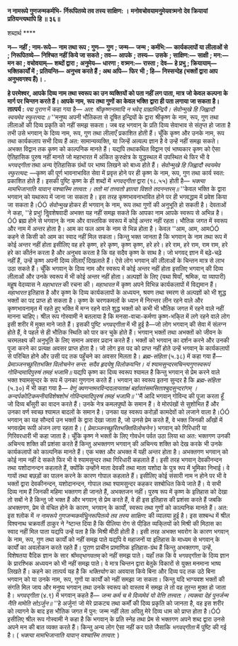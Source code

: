**न नामरूपे गुणजन्मकर्मभि-** **र्निरूपितव्ये तव तस्य साक्षिण: ।** **मनोवचोवयामनुमेयवत्र्मनो** **देव क्रियायां प्रतियन्त्यथापि हि ॥ ३६॥** 

शब्दार्थ **** 

**न—** **नहीं** **; नाम-रूपे—** **नाम तथा रूप** **; गुण—** **गुण** **; जन्म—** **जन्म** **; कर्मभि:—** **कार्यकलापों या लीलाओं से** **; निरूपितव्ये—** **निश्चित नहीं किये जा सकते** **; तव—** **आपके** **; तस्य—** **उसके** **; साक्षिण:—** **साक्षी** **; मन:—** **मन का** **; वचोवयाम्—** **शब्दों द्वारा** **;** **अनुमेय—** **धारणा** **; वत्र्मन:—** **रास्ता** **; देव—** **हे प्रभु** **; क्रियायाम्—** **भक्तिकार्यों में** **; प्रतियन्ति—** **अनुभव करते हैं** **; अथ अपि—** **फिर** **भी** **; हि—** **निस्सन्देह (भक्तों द्वारा आप अनुभवगश्य हैं)।** **.** 

**हे परमेश्वर, आपके दिव्य नाम तथा स्वरूप का उन व्यक्तियों को पता नहीं लग पाता, मात्र** **जो केवल कल्पना के मार्ग पर चिन्तन करते हैं। आपके नाम, रूप तथा गुणों का केवल भक्ति** **द्वारा ही पता लगाया जा सकता है।** **तात्पर्य :** *पद्म पुराण* में कहा गया है— *अत: श्रीकृष्णनामादि न भवेद् ग्राह्यमिन्द्रियै।* *सेवोन्मुखे हि जिह्वादौ स्वयमेव स्फुरत्यद:॥* ''मनुष्य अपनी भौतिकता से दूषित इन्द्रियों के द्वारा श्रीकृष्ण के नाम, रूप, गुण तथा लीलाओं की दिव्य प्रकृति को नहीं समझ सकता। जब वह भगवान् के प्रति दिव्य सेवाभाव से संतृप्त हो जाता है तभी उसे भगवान् के दिव्य नाम, रूप, गुण तथा लीलाएँ प्रकाशित होती हैं। चूँकि कृष्ण और उनके नाम, रूप तथा कार्यकलाप सभी दिव्य हैं अत: सामान्यव्यक्ति, या जिन्हें अत्यल्प ज्ञान है वे उन्हें नहीं समझ सकते। अभक्त विद्वान तक कृष्ण को काल्पनिक मानते हैं। यद्यपि तथाकथित विद्वान एवं भाष्यकार कृष्ण को ऐसा ऐतिहासिक पुरुष नहीं मानते जो महाभारत में अंकित कुरुक्षेत्र के युद्धस्थल में उपस्थित थे फिर भी वे *भगवद्गीता* तथा अन्य ऐतिहासिक ग्रंथों पर भाष्य लिखने को बाध्य होते हैं। *सेवोन्मुखे हि जिह्वादौ स्वयमेव स्फुरत्यद:* —कृष्ण की पूर्ण भावनाभावित सेवा में प्रवृत्त होने पर ही कृष्ण के नाम, रूप, गुण तथा कार्य स्वत: प्रकाशित होते हैं। इसकी पुष्टि कृष्ण के ही शब्दों में *भगवद्गीता* द्वारा (१८.५५) होती है— *भक्त्या मामभिजानाति यावान् यश्चास्मि तत्त्वत:।* *ततो मां तत्त्वतो ज्ञात्वा विशते तदनन्तरम्॥* ''केवल भक्ति के द्वारा भगवान् को यथारूप में जाना जा सकता है। इस तरह कृष्णभावनाभावित होने पर ही भगवद्धाम में प्रवेश किया जा सकता है।ÓÓ *सेवोन्मुख* होकर ही भगवान् के नाम, रूप तथा गुणों की अनुभूति हो सकती है। देवताओं ने कहा, ''हे प्रभु! निॢवशेषवादी अभक्त यह नहीं समझ सकते कि आपका नाम आपके स्वरूप से अभिन्न है।ÓÓ ब्रह्म होने से भगवान् के नाम और वास्तविक स्वरूप में कोई अन्तर नहीं रहता। भौतिक जगत में स्वरूप और नाम में अन्तर होता है। आम का फल आम के नाम से भिन्न होता है। केवल ''आम, आम, आमÓÓ कहने से किसी को आम का स्वाद नहीं मिल सकता। किन्तु भक्त जानता है कि भगवान् के नाम तथा रूप में कोई अन्तर नहीं होता इसीलिए वह हरे कृष्ण, हरे कृष्ण, कृष्ण कृष्ण, हरे हरे। हरे राम, हरे राम, राम राम, हरे हरे का कीर्तन करता है और अनुभव करता है कि वह सदैव कृष्ण के साथ है। जो भगवद् ज्ञान में बढ़े-चढ़े नहीं हैं, उन्हें कृष्ण अपनी दिव्य लीलाएँ दिखलाते हैं। ऐसे लोग भगवान् की लीलाओं के चिन्तन मात्र से लाभ उठा सकते हैं। चूँकि भगवान् के दिव्य नाम और स्वरूप में कोई अन्तर नहीं होता इसलिए भगवान् की दिव्य लीलाओं और उनके स्वरूप में भी कोई अन्तर नहीं होता। अल्पज्ञों के लिए (यथा षियाँ, श्रमिक, या व्यापारी) महॢष वेदव्यास ने *महाभारत* की रचना की। *महाभारत* में कृष्ण अपने विभिन्न कार्यकलापों में विद्यमान हैं। *महाभारत* इतिहास है और कृष्ण के दिव्य कार्यकलापों के अध्ययन, श्रवण तथा स्मरण से अल्पज्ञों को भी शुद्ध भक्तों का पद प्राप्त हो सकता है। कृष्ण के चरणकमलों के ध्यान में निरन्तर लीन रहने वाले और कृष्णभावनामृत में रहते हुए भक्ति में मग्न रहने वाले शुद्ध भक्तों को कभी भी भौतिक जगत में रहने वाले नहीं मानना चाहिए। श्रील रूप गोस्वामी ने बतलाया है कि मनसा-वाचा-कर्मणा कृष्ण-भकि्त में लगे रहने वाले लोग इसी शरीर में मुक्त माने जाते हैं। इसकी पुष्टि *भगवद्गीता* में भी हुई है—जो लोग भगवान् की सेवा में संलग्न होते हैं, वे पहले से ही भौतिक स्थिति को पार कर चुके होते हैं। भगवान् भक्तों तथा अभक्तों को जीवन के चरमलक्ष्य की अनुभूति के लिए समान अवसर प्रदान करते हैं। भक्तों को भगवान् का दर्शन करने और उनकी पूजा करने का प्रत्यक्ष अवसर प्राप्त होता है। जो लोग इस पद को प्राप्त नहीं होते उन्हें भगवान् के कार्यकलापों से परिचित होने और उसी पद तक पहुँचने का अवसर मिलता है। *ब्रह्म-संहिता* (५.३८) में कहा गया हैं— *प्रेमाञ्जनच्छुरितभक्ति विलोचनेन* *सन्त: सदैव हृदयेषु विलोकयन्ति।* *यं श्यामसुन्दरमचिन्त्यगुणस्वरूपं* *गोविन्दमादिपुरुषं तमहं भजामि॥* यद्यपि कृष्ण का दिव्य स्वरूप श्यामल है किन्तु भगवान् से प्रेम करने वाले भक्त श्यामसुन्दर के रूप में उनका गुणगान करते हैं। भगवान् का स्वरूप इतना सुन्दर है कि *ब्रह्म-संहिता* (५.३०) में भी कहा गया है— *वेणुं क्वणन्तमरविन्ददलायताक्षं* *बर्हावतंसमसिताश्बुदसुन्दरांगम् ।* *कन्दर्पकोटिकमनीयविशेषशोभं* *गोविन्दमादिपुरुषं तमहं भजामि॥* ''मैं आदि भगवान् गोविन्द की पूजा करता हूँ जो दिव्य बाँसुरी का वादन करते हैं। उनके नेत्र कमलपुष्पों के समान हैं। वे मोरपंखों से सुशोभित हैं और उनका वर्ण स्वच्छ श्यामल बादलों के समान है। उनका यह स्वरूप करोड़ों कामदेवों को लजाने वाला है।ÓÓ भगवान् का यह सौन्दर्य उन भक्तों के द्वारा देखा जाता है, जो उनसे प्रेम करते हैं, वे भक्त जिनकी आँखों में भगवत्प्रेम रूपी अंजन लगा रहता है। ( *प्रेमाञ्जनच्छुरितभक्तिविलोचनेन* ) भगवान् को गिरिधारी या गिरिवरधारी भी कहा जाता है। चूँकि कृष्ण ने भक्तों के लिए गोवर्धन पर्वत उठा लिया था अत: भक्तगण उनकी अचिन्त्य शक्ति की प्रशंसा करते हैं किन्तु अभक्तगण भगवान् की अचिन्त्य शक्ति को देख करके भी उनके कार्यकलापों को काल्पनिक मानते हैं। एक भक्त और अभक्त में यही अन्तर होता है। अभक्तगण भगवान् को कोई नाम नहीं दे सकते फिर भी वे श्यामसुन्दर तथा गिरिधारी कहलाते हैं। इसी तरह भगवान् देवकीनन्दन तथा यशोदानन्दन कहलाते हैं, क्योंकि उन्होंने माता देवकी तथा माता यशोदा के पुत्र रूप में भूमिका निभाई। वे गायों तथा बछड़ों का पालन करने के कारण गोपाल कहलाते हैं। इसीलिए कोई संसारी नाम न होने पर भी वे भक्तों द्वारा देवकीनन्दन, यशोदानन्दन, गोपाल तथा श्यामसुन्दर कहकर सश्बोधित किये जाते हैं। ये सभी दिव्य नाम हैं जिनकी महिमा भक्तगण ही जानते हैं, अभक्तजन नहीं। पुरुष रूप में कृष्ण के इतिहास को देखा तो सबों ने है किन्तु जो भक्त हैं और भगवान् से प्रेम करते हैं, वे ही इस इतिहास की प्रशंसा करते हैं जबकि अभक्तगण, प्रेम से वंचित होने के कारण, भगवान् के कार्यों, स्वरूप तथा गुणों को काल्पनिक मानते हैं। अत: इस श्लोक में *न नामरूपे* *गुणजन्मकर्मभिॢनरूपितव्ये तव तस्य साक्षिण:* की व्यालया हुई है। इस सश्बन्ध में श्रील विश्वनाथ चक्रवर्ती ठाकुर ने ²ष्टान्त दिया है कि पीलिया रोग से पीडि़त व्यकि्तयों को मिश्री की मिठास का स्वाद नहीं मिल पाता यद्यपि उन्हें पता है कि मिश्री मीठी होती है। इसी तरह अभक्त भवरोग के कारण भगवान् के नाम, रूप, गुण तथा कार्यों को नहीं समझ पाते यद्यपि वे महाजनों या इतिहास के माध्यम से भगवान् के कार्यों का अवलोकन करते रहते हैं। पुराण प्राचीन प्रामाणिक इतिहास-ग्रंथ हैं किन्तु अभक्तगण, उन्हें, विशेषतया वैदिक ज्ञान के सार *श्रीमद्भागवतम्* को नहीं समझ पाते। यहाँ तक कि वे *भगवद्गीता* के दिव्य ज्ञान के प्रारश्भिक अध्ययन को भी नहीं समझ पाते। वे मात्र चिन्तन द्वारा बेतुके विकारों से युक्त मनमाना भाष्य लिखते हैं। कहने का तात्पर्य यह है कि *भक्तियोग* का अवयास किये बिना और दिव्य पद तक उठे बिना भगवान् को या उनके नाम, रूप, गुणों या कार्यों को नहीं समझा जा सकता। किन्तु यदि भाग्यवश भक्तों की संगति मिल जाय और मनुष्य भगवान् तथा उनके स्वरूप को वास्तव में समझ ले तो वह तुरन्त मुक्त हो जाता है। *भगवद्गीता* (४.९) में भगवान् कहते हैं— *जन्म कर्म च मे दिव्यमेवं यो वेत्ति तत्त्वत:।* *त्यक्त्वा देहं पुनर्जन्म नैति मामेति सोऽर्जुन॥* ''हे अर्जुन! जो मेरे प्राकट्य तथा कर्मों की दिव्य प्रकृति को जानता है, वह इस शरीर को त्यागने के बाद इस भौतिक जगत में पुन: जन्म नहीं लेता अपितु मेरे दिव्य धाम को प्राप्त होता है।ÓÓ इसीलिए श्रील रूप गोस्वामी ने कहा है कि भगवान् के प्रति स्नेह तथा प्रेम से भक्तगण अपने शब्द द्वारा उनसे अपने मन की बात व्यक्त करते हैं। किन्तु अन्य लोग ऐसा नहीं कर पाते जैसाकि *भगवद्गीता*  में पुष्टि की गई है। ( *भक्त्या मामभिजानाति यावान् यश्चास्मि तत्त्वत:* )  